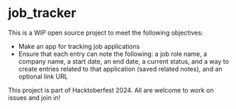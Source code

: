# job_tracker

This is a WIP open source project to meet the following objectives:

* Make an app for tracking job applications
* Ensure that each entry can note the following: a job role name, a company name, a start date, an end date, a current status, and a way to create entries related to that application (saved related notes), and an optional link URL

This project is part of Hacktoberfest 2024. All are welcome to work on issues and join in!
